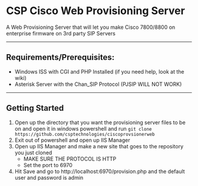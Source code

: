 # CSP Cisco Web Provisioning Server
A Web Provisioning Server that will let you make Cisco 7800/8800 on enterprise firmware on 3rd party SIP Servers

***
## Requirements/Prerequisites:
- Windows ISS with CGI and PHP Installed (if you need help, look at the wiki)
- Asterisk Server with the Chan_SIP Protocol (PJSIP WILL NOT WORK)

***
## Getting Started
1. Open up the directory that you want the provisioning server files to be on and open it in windows powershell and run ``git clone https://github.com/csptechnologies/ciscoprovsionerweb``
2. Exit out of powershell and open up IIS Manager
3. Open up IIS Manager and make a new site that goes to the repository you just cloned
   - MAKE SURE THE PROTOCOL IS HTTP
   - Set the port to 6970
4. Hit Save and go to http://localhost:6970/provision.php and the default user and password is admin
